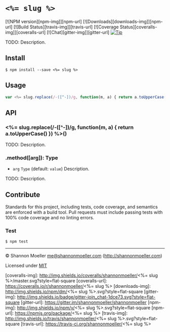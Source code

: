 # `<%= slug %>`

[![NPM version][npm-img]][npm-url] [![Downloads][downloads-img]][npm-url] [![Build Status][travis-img]][travis-url] [![Coverage Status][coveralls-img]][coveralls-url] [![Chat][gitter-img]][gitter-url] [![Tip][amazon-img]][amazon-url]

TODO: Description.

## Install

    $ npm install --save <%= slug %>

## Usage

```js
var <%= slug.replace(/-([^-])/g, function(m, a) { return a.toUpperCase() }) %> = require('<%= slug %>');
```

## API

### <%= slug.replace(/-([^-])/g, function(m, a) { return a.toUpperCase() }) %>()

TODO: Description.

### .method([arg]): Type

- `arg` `Type` (default: `value`) Description.

TODO: Description.

## Contribute

Standards for this project, including tests, code coverage, and semantics are enforced with a build tool. Pull requests must include passing tests with 100% code coverage and no linting errors.

### Test

    $ npm test

----

© Shannon Moeller <me@shannonmoeller.com> (http://shannonmoeller.com)

Licensed under [MIT](http://shannonmoeller.com/mit.txt)

[amazon-img]:    https://img.shields.io/badge/amazon-tip_jar-yellow.svg?style=flat-square
[amazon-url]:    https://www.amazon.com/gp/registry/wishlist/1VQM9ID04YPC5?sort=universal-price
[coveralls-img]: http://img.shields.io/coveralls/shannonmoeller/<%= slug %>/master.svg?style=flat-square
[coveralls-url]: https://coveralls.io/r/shannonmoeller/<%= slug %>
[downloads-img]: http://img.shields.io/npm/dm/<%= slug %>.svg?style=flat-square
[gitter-img]:    http://img.shields.io/badge/gitter-join_chat-1dce73.svg?style=flat-square
[gitter-url]:    https://gitter.im/shannonmoeller/shannonmoeller
[npm-img]:       http://img.shields.io/npm/v/<%= slug %>.svg?style=flat-square
[npm-url]:       https://npmjs.org/package/<%= slug %>
[travis-img]:    http://img.shields.io/travis/shannonmoeller/<%= slug %>.svg?style=flat-square
[travis-url]:    https://travis-ci.org/shannonmoeller/<%= slug %>
